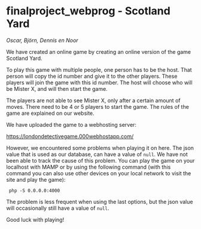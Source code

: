 # finalproject_webprog - Scotland Yard

_Oscar, Björn, Dennis en Noor_

We have created an online game by creating an online version of the game Scotland Yard.

To play this game with multiple people, one person has to be the host. That person will copy the id number and give it to the other players. These players will join the game with this id number. The host will choose who will be Mister X, and will then start the game. 

The players are not able to see Mister X, only after a certain amount of moves. There need to be 4 or 5 players to start the game. The rules of the game are explained on our website.

We have uploaded the game to a webhosting server: 

https://londondetectivegame.000webhostapp.com/

However, we encountered some problems when playing it on here. The json value that is used as our database, can have a value of `null`. We have not been able to track the cause of this problem. You can play the game on your localhost with MAMP or by using the following command (with this command you can also use other devices on your local network to visit the site and play the game):

```
 php -S 0.0.0.0:4000 
```

The problem is less frequent when using the last options, but the json value will occasionally still have a value of `null`. 

Good luck with playing!

